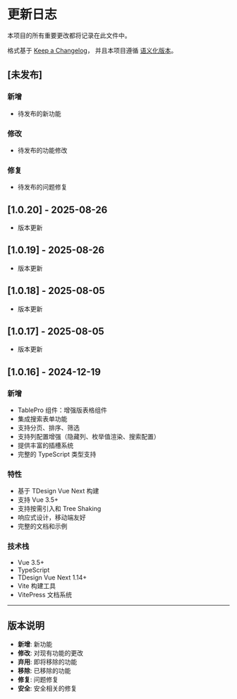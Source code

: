 # 更新日志

本项目的所有重要更改都将记录在此文件中。

格式基于 [Keep a Changelog](https://keepachangelog.com/zh-CN/1.0.0/)，
并且本项目遵循 [语义化版本](https://semver.org/lang/zh-CN/)。

## [未发布]

### 新增
- 待发布的新功能

### 修改
- 待发布的功能修改

### 修复
- 待发布的问题修复

## [1.0.20] - 2025-08-26

- 版本更新


## [1.0.19] - 2025-08-26

- 版本更新


## [1.0.18] - 2025-08-05

- 版本更新


## [1.0.17] - 2025-08-05

- 版本更新


## [1.0.16] - 2024-12-19

### 新增
- TablePro 组件：增强版表格组件
- 集成搜索表单功能
- 支持分页、排序、筛选
- 支持列配置增强（隐藏列、枚举值渲染、搜索配置）
- 提供丰富的插槽系统
- 完整的 TypeScript 类型支持

### 特性
- 基于 TDesign Vue Next 构建
- 支持 Vue 3.5+
- 支持按需引入和 Tree Shaking
- 响应式设计，移动端友好
- 完整的文档和示例

### 技术栈
- Vue 3.5+
- TypeScript
- TDesign Vue Next 1.14+
- Vite 构建工具
- VitePress 文档系统

---

## 版本说明

- **新增**: 新功能
- **修改**: 对现有功能的更改
- **弃用**: 即将移除的功能
- **移除**: 已移除的功能
- **修复**: 问题修复
- **安全**: 安全相关的修复